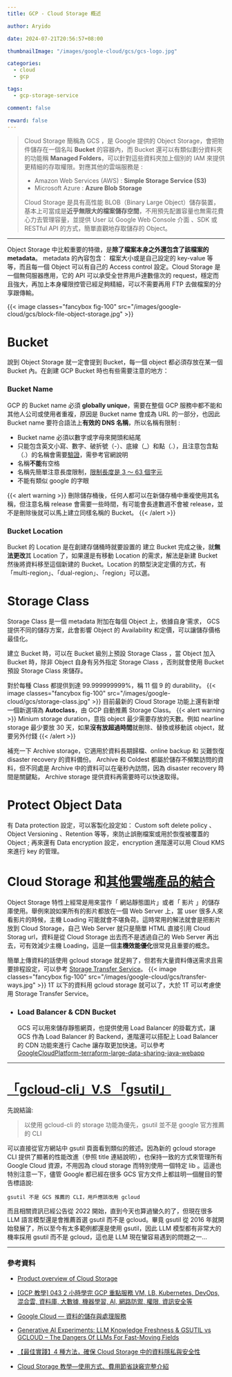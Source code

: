 ```yaml
---
title: GCP - Cloud Storage 概述

author: Aryido

date: 2024-07-21T20:56:57+08:00

thumbnailImage: "/images/google-cloud/gcs/gcs-logo.jpg"

categories:
  - cloud
  - gcp

tags:
  - gcp-storage-service

comment: false

reward: false
---
```


<!--BODY-->

> Cloud Storage 簡稱為 GCS ，是 Google 提供的 Object Storage，會把物件儲存在一個名叫 **Bucket** 的容器內，而 Bucket 還可以有類似劃分資料夾的功能稱 **Managed Folders**，可以針對這些資料夾加上個別的 IAM 來提供更精細的存取權限。對應其他的雲端服務是 :
>
> - Amazon Web Services (AWS) : **Simple Storage Service (S3)**
> - Microsoft Azure : **Azure Blob Storage**
>
> Cloud Storage 是具有高性能 BLOB（Binary Large Object）儲存裝置，基本上可當成是**近乎無限大的檔案儲存空間**，不用預先配置容量也無需花費心力去管理容量，並提供 User 以 Google Web Console 介面 、SDK 或 RESTful API 的方式，簡單直觀地存取儲存的 Object。

<!--more-->

---

Object Storage 中比較重要的特徵，是**除了檔案本身之外還包含了該檔案的 metadata**。 metadata 的內容包含： 檔案大小或是自己設定的 key-value 等等，而且每一個 Object 可以有自己的 Access control 設定。Cloud Storage 是一個無伺服器應用，它的 API 可以承受全世界用戶達數億次的 request，穩定而且強大，再加上本身權限控管已經足夠精細，可以不需要再用 FTP 去做檔案的分享跟傳輸。

{{< image classes="fancybox fig-100" src="/images/google-cloud/gcs/block-file-object-storage.jpg" >}}

# Bucket

說到 Object Storage 就一定會提到 Bucket，每一個 object 都必須存放在某一個 Bucket 內。在創建 GCP Bucket 時也有些需要注意的地方：

### Bucket Name

GCP 的 Bucket name 必須 **globally unique**，需要在整個 GCP 服務中都不能和其他人公司或使用者重複，原因是 Bucket name 會成為 URL 的一部分，也因此 Bucket name 要符合語法上**有效的 DNS 名稱**，所以名稱有限制 :

- Bucket name 必須以數字或字母來開頭和結尾
- 只能包含英文小寫、數字、破折號（-）、底線（\_）和點（.），且注意包含點（.）的名稱會需要[驗證](https://cloud.google.com/storage/docs/domain-name-verification)，需參考官網說明
- 名稱**不能**有空格
- 名稱先簡單注意長度限制，[限制長度是 3 ～ 63 個字元](https://cloud.google.com/storage/docs/buckets?_gl=1*qzj2l6*_ga*Mjk3MDYwNi4xNzE4MjU5OTM1*_ga_WH2QY8WWF5*MTcyMTk4NjA4MS42My4xLjE3MjE5ODYyMjIuNTYuMC4w#naming)
- 不能有類似 google 的字眼

{{< alert warning >}}
刪除儲存桶後，任何人都可以在新儲存桶中重複使用其名稱，但注意名稱 release 會需要一些時間，有可能會長達數週不會被 release，並不是刪除後就可以馬上建立同樣名稱的 Bucket。
{{< /alert >}}

### Bucket Location

Bucket 的 Location 是在創建存儲桶時就要設置的 建立 Bucket 完成之後，就**無法更改**其 Location 了，如果還是有移動 Location 的需求，解法是新建 Bucket 然後將資料移至這個新建的 Bucket。Location 的類型決定定價的方式，有 「multi-region」、「dual-region」、「region」可以選。

# Storage Class
Storage Class 是一個 metadata 附加在每個 Object 上，依據自身‘需求， GCS 提供不同的儲存方案，此會影響 Object 的 Availability 和定價，可以讓儲存價格最佳化。

建立 Bucket 時，可以在 Bucket 級別上預設 Storage Class ，當 Object 加入 Bucket 時，除非 Object 自身有另外指定 Storage Class ，否則就會使用 Bucket 預設 Storage Class 來儲存。

對於每種 Class 都提供到達 99.999999999%，稱 11 個 9 的 durability。
{{< image classes="fancybox fig-100" src="/images/google-cloud/gcs/storage-class.jpg" >}}
目前最新的 Cloud Storage 功能上還有新增一個新選項為 **Autoclass**，由 GCP 自動推薦 Storage Class。
{{< alert warning >}}
Minium storage duration，意指 object 最少需要存放的天數。例如 nearline storage 最少要放 30 天，如果**沒有放超過時間**就刪除、替換或移動該 object，就要另外付錢
{{< /alert >}}

補充一下 Archive storage，它適用於資料長期歸檔、online backup 和 災難恢復 disaster recovery 的資料備份。 Archive 和 Coldest 都屬於儲存不頻繁訪問的資料，但不同處是 Archive 中的資料可以在毫秒內訪問，因為 disaster recovery 時間是關鍵點， Archive storage 提供資料再需要時可以快速取得。


# Protect Object Data

有 Data protection 設定，可以客製化設定如： Custom soft delete policy 、 Object Versioning 、Retention 等等，來防止誤刪檔案或用於恢復被覆蓋的 Object ; 再來還有 Data encryption 設定，encryption 進階還可以用 Cloud KMS 來進行 key 的管理。

# Cloud Storage 和[其他雲端產品的結合](https://cloud.google.com/storage/docs/google-integration)

Object Storage 特性上經常是用來當作「 網站靜態圖片」或者「 影片 」的儲存庫使用。舉例來說如果所有的影片都放在一個 Web Server 上，當 user 很多人來看影片的時候，主機 Loading 可能就會不堪負荷。這時常用的解法就會是把影片放到 Cloud Storage，自己 Web Server 就只是簡單 HTML 直接引用 Cloud Storag url，資料是從 Cloud Storage 出去而不是透過自己的 Web Server 再出去，可有效減少主機 Loading，這是一個**主機效能優化**很常見且重要的概念。

簡單上傳資料的話使用 gcloud storage 就足夠了，但若有大量資料傳送需求且需要排程設定，可以參考 [Storage Transfer Service](https://cloud.google.com/storage-transfer/docs/overview)。
{{< image classes="fancybox fig-100" src="/images/google-cloud/gcs/transfer-ways.jpg" >}}
1T 以下的資料用 gcloud storage 就可以了，大於 1T 可以考慮使用 Storage Transfer Service。

- ### Load Balancer & CDN Bucket
  GCS 可以用來儲存靜態網頁，也提供使用 Load Balancer 的掛載方式，讓 GCS 作為 Load Balancer 的 Backend，進階還可以搭配上 Load Balancer 的 CDN 功能來進行 Cache 讓存取更加快速。可以參考 [GoogleCloudPlatform-terraform-large-data-sharing-java-webapp](https://github.com/GoogleCloudPlatform/terraform-large-data-sharing-java-webapp)

---

# [「gcloud-cli」V.S 「gsutil」](https://cloud.google.com/blog/products/storage-data-transfer/new-gcloud-storage-cli-for-your-data-transfers)

先說結論:

> 以使用 gcloud-cli 的 storage 功能為優先，gsutil 並不是 google 官方推薦的 CLI

可以直接從官方網站中 gsutil 頁面看到類似的敘述。因為新的 gcloud storage CLI 提供了顯著的性能改進（參照 title 連結說明），也保持一致的方式來管理所有 Google Cloud 資源，不用因為 cloud storage 而特別使用一個特定 lib 。這邊也特別注意一下，儘管 Google 都已經在很多 GCS 官方文件上都註明一個醒目的警告標語說:

`gsutil 不是 GCS 推薦的 CLI，用戶應該改用 gcloud`

而且相關資訊已經公告從 2022 開始，直到今天也算過蠻久的了，但現在很多 LLM 語言模型還是會推薦首選 gsutil 而不是 gcloud。畢竟 gsutil 從 2016 年就開始發展了，所以至今有太多範例都還是使用 gsutil，因此 LLM 模型都有非常大的機率採用 gsutil 而不是 gcloud，這也是 LLM 現在蠻容易遇到的問題之一...

---

### 參考資料

- [Product overview of Cloud Storage](https://cloud.google.com/storage/docs/introduction)

- [[GCP 教學] 043 2 小時學完 GCP 重點服務 VM, LB, Kubernetes, DevOps, 混合雲, 資料庫, 大數據, 機器學習, AI, 網路防禦, 權限, 資訊安全等](https://www.youtube.com/watch?v=hQE14DX4LHQ&t=134s)

- [Google Cloud — 資料的儲存與處理服務](https://jason-kao-blog.medium.com/google-cloud-%E8%B3%87%E6%96%99%E5%84%B2%E5%AD%98%E6%9C%8D%E5%8B%99%E7%B0%A1%E4%BB%8B-55dad31811e0)

- [Generative AI Experiments: LLM Knowledge Freshness & GSUTIL vs GCLOUD – The Dangers Of LLMs For Fast-Moving Fields](https://blog.gdeltproject.org/generative-ai-experiments-llm-knowledge-freshness-gsutil-vs-gcloud-the-dangers-of-llms-for-fast-moving-fields/)

- [【最佳實踐】4 種方法，確保 Cloud Storage 中的資料隱私與安全性](https://ikala.cloud/4-ways-to-ensure-privacy-and-security-on-cloud-storage/)

- [Cloud Storage 教學―使用方式、費用節省訣竅完整介紹](https://blog.cloud-ace.tw/infrastructure/data-backup/talk-about-cloud-storage/)
